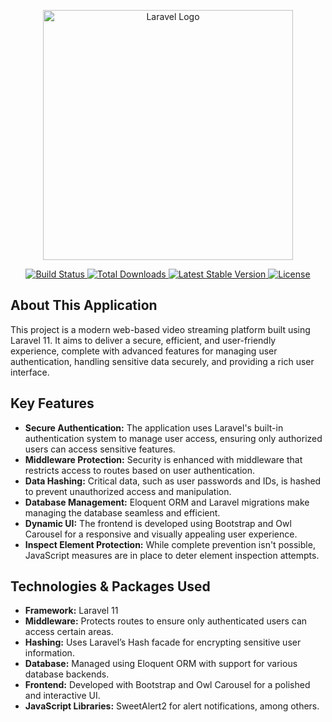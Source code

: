 <p align="center">
    <a href="https://laravel.com" target="_blank">
        <img src="https://raw.githubusercontent.com/laravel/art/master/logo-lockup/5%20SVG/2%20CMYK/1%20Full%20Color/laravel-logolockup-cmyk-red.svg" width="400" alt="Laravel Logo">
    </a>
</p>

<p align="center">
    <a href="https://github.com/laravel/framework/actions">
        <img src="https://github.com/laravel/framework/workflows/tests/badge.svg" alt="Build Status">
    </a>
    <a href="https://packagist.org/packages/laravel/framework">
        <img src="https://img.shields.io/packagist/dt/laravel/framework" alt="Total Downloads">
    </a>
    <a href="https://packagist.org/packages/laravel/framework">
        <img src="https://img.shields.io/packagist/v/laravel/framework" alt="Latest Stable Version">
    </a>
    <a href="https://packagist.org/packages/laravel/framework">
        <img src="https://img.shields.io/packagist/l/laravel/framework" alt="License">
    </a>
</p>

<h2>About This Application</h2>
<p>
    This project is a modern web-based video streaming platform built using Laravel 11. 
    It aims to deliver a secure, efficient, and user-friendly experience, complete with advanced features for managing user authentication, handling sensitive data securely, and providing a rich user interface.
</p>

<h2>Key Features</h2>
<ul>
    <li><strong>Secure Authentication:</strong> The application uses Laravel's built-in authentication system to manage user access, ensuring only authorized users can access sensitive features.</li>
    <li><strong>Middleware Protection:</strong> Security is enhanced with middleware that restricts access to routes based on user authentication.</li>
    <li><strong>Data Hashing:</strong> Critical data, such as user passwords and IDs, is hashed to prevent unauthorized access and manipulation.</li>
    <li><strong>Database Management:</strong> Eloquent ORM and Laravel migrations make managing the database seamless and efficient.</li>
    <li><strong>Dynamic UI:</strong> The frontend is developed using Bootstrap and Owl Carousel for a responsive and visually appealing user experience.</li>
    <li><strong>Inspect Element Protection:</strong> While complete prevention isn't possible, JavaScript measures are in place to deter element inspection attempts.</li>
</ul>

<h2>Technologies & Packages Used</h2>
<ul>
    <li><strong>Framework:</strong> Laravel 11</li>
    <li><strong>Middleware:</strong> Protects routes to ensure only authenticated users can access certain areas.</li>
    <li><strong>Hashing:</strong> Uses Laravel’s Hash facade for encrypting sensitive user information.</li>
    <li><strong>Database:</strong> Managed using Eloquent ORM with support for various database backends.</li>
    <li><strong>Frontend:</strong> Developed with Bootstrap and Owl Carousel for a polished and interactive UI.</li>
    <li><strong>JavaScript Libraries:</strong> SweetAlert2 for alert notifications, among others.</li>
</ul>
